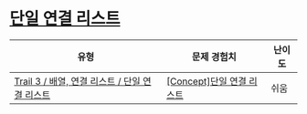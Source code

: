 # [단일 연결 리스트](https://https://en.codetree.ai/trails/complete/curated-cards/intro-singly-linked-list)

|유형|문제 경험치|난이도|
|---|---|---|
|[Trail 3 / 배열, 연결 리스트 / 단일 연결 리스트](https://https://en.codetree.ai/trail-info/novice-high/)|[[Concept]단일 연결 리스트](https://https://en.codetree.ai/trails/complete/curated-cards/intro-singly-linked-list/)|쉬움|

